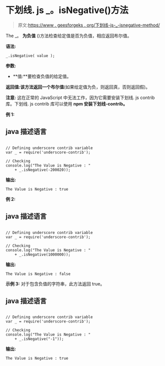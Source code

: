 # 下划线. js _。isNegative()方法

> 原文:[https://www . geesforgeks . org/下划线-js-_-isnegative-method/](https://www.geeksforgeeks.org/underscore-js-_-isnegative-method/)

The _。 **为负值** ()方法检查给定值是否为负值，相应返回布尔值。

**语法:**

```
_.isNegative( value );
```

**参数:**

*   **值:**要检查负值的给定值。

**返回值:**该方法返回一个**布尔值**(如果给定值为负，则返回真，否则返回假)。

**注意:** 这在正常的 JavaScript 中无法工作，因为它需要安装下划线. js contrib 库。下划线. js contrib 库可以使用 **npm 安装下划线-contrib。**

**例 1:**

## java 描述语言

```

// Defining underscore contrib variable
var _ = require('underscore-contrib'); 

// Checking
console.log("The Value is Negative : " 
    + _.isNegative(-200020)); 
```

**输出:**

```
The Value is Negative : true
```

**例 2:**

## java 描述语言

```

// Defining underscore contrib variable
var _ = require('underscore-contrib'); 

// Checking
console.log("The Value is Negative : " 
    + _.isNegative(1000000)); 
```

**输出:**

```
The Value is Negative : false
```

**示例 3:** 对于包含负值的字符串，此方法返回 true。

## java 描述语言

```

// Defining underscore contrib variable
var _ = require('underscore-contrib'); 

// Checking
console.log("The Value is Negative : " 
    + _.isNegative("-1")); 
```

**输出:**

```
The Value is Negative : true
```